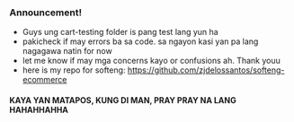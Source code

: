 ### Announcement!
- Guys ung cart-testing folder is pang test lang yun ha
- pakicheck if may errors ba sa code. sa ngayon kasi yan pa lang nagagawa natin for now
- let me know if may mga concerns kayo or confusions ah. Thank youu
- here is my repo for softeng:
  https://github.com/zjdelossantos/softeng-ecommerce

#### KAYA YAN MATAPOS, KUNG DI MAN, PRAY PRAY NA LANG HAHAHHAHHA

